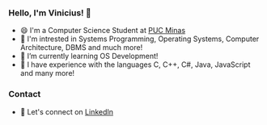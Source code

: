 ### Hello, I'm Vinicius! 👋

- 😄 I'm a Computer Science Student at [PUC Minas](https://icei.pucminas.br/)
- 👀 I'm intrested in Systems Programming, Operating Systems, Computer Architecture, DBMS and much more!
- 🌱 I’m currently learning OS Development!
- 🔭 I have experience with the languages C, C++, C#, Java, JavaScript and many more!

### Contact
- 💼 Let's connect on [LinkedIn](https://www.linkedin.com/in/vinicius-gabriel-santos-teixeira)



<!--
**ravixr/ravixr** is a ✨ _special_ ✨ repository because its `README.md` (this file) appears on your GitHub profile.

Here are some ideas to get you started:

- 🔭 I’m currently working on ...
- 🌱 I’m currently learning ...
- 👯 I’m looking to collaborate on ...
- 🤔 I’m looking for help with ...
- 💬 Ask me about ...
- 📫 How to reach me: ...
- 😄 Pronouns: ...
- ⚡ Fun fact: ...
-->
